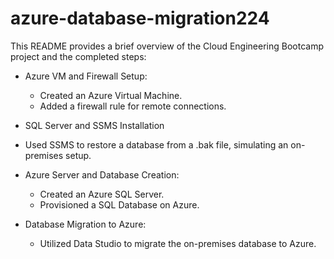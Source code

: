 # azure-database-migration224

This README provides a brief overview of the Cloud Engineering Bootcamp project and the completed steps:

* Azure VM and Firewall Setup:
  - Created an Azure Virtual Machine.
  - Added a firewall rule for remote connections.
  
* SQL Server and SSMS Installation

* Used SSMS to restore a database from a .bak file, simulating an on-premises setup.

* Azure Server and Database Creation:
  - Created an Azure SQL Server.
  - Provisioned a SQL Database on Azure.

* Database Migration to Azure:
  - Utilized Data Studio to migrate the on-premises database to Azure.


